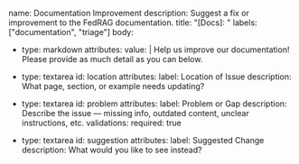 name: Documentation Improvement
description: Suggest a fix or improvement to the FedRAG documentation.
title: "[Docs]: "
labels: ["documentation", "triage"]
body:
  - type: markdown
    attributes:
      value: |
        Help us improve our documentation!
        Please provide as much detail as you can below.

  - type: textarea
    id: location
    attributes:
      label: Location of Issue
      description: What page, section, or example needs updating?

  - type: textarea
    id: problem
    attributes:
      label: Problem or Gap
      description: Describe the issue — missing info, outdated content, unclear instructions, etc.
    validations:
      required: true

  - type: textarea
    id: suggestion
    attributes:
      label: Suggested Change
      description: What would you like to see instead?
